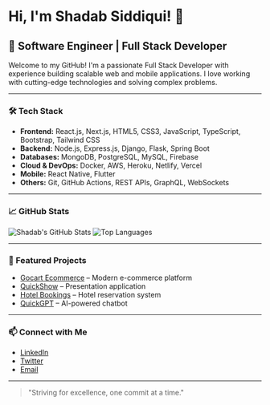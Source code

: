 # Hi, I'm Shadab Siddiqui! 👋

## 🚀 Software Engineer | Full Stack Developer

Welcome to my GitHub! I'm a passionate Full Stack Developer with experience building scalable web and mobile applications. I love working with cutting-edge technologies and solving complex problems.

---

### 🛠️ Tech Stack

- **Frontend:** React.js, Next.js, HTML5, CSS3, JavaScript, TypeScript, Bootstrap, Tailwind CSS
- **Backend:** Node.js, Express.js, Django, Flask, Spring Boot
- **Databases:** MongoDB, PostgreSQL, MySQL, Firebase
- **Cloud & DevOps:** Docker, AWS, Heroku, Netlify, Vercel
- **Mobile:** React Native, Flutter
- **Others:** Git, GitHub Actions, REST APIs, GraphQL, WebSockets

---

### 📈 GitHub Stats

![Shadab's GitHub Stats](https://github-readme-stats.vercel.app/api?username=shadab703&show_icons=true&hide_title=true&count_private=true&theme=radical)
![Top Languages](https://github-readme-stats.vercel.app/api/top-langs/?username=shadab703&layout=compact&theme=radical)

---

### 🌟 Featured Projects

- [Gocart Ecommerce](https://github.com/shadab703/gocart-ecommerce) – Modern e-commerce platform
- [QuickShow](https://github.com/shadab703/QuickShow) – Presentation application
- [Hotel Bookings](https://github.com/shadab703/Hotel-Bookings) – Hotel reservation system
- [QuickGPT](https://github.com/shadab703/QuickGPT) – AI-powered chatbot

---

### 📫 Connect with Me

- [LinkedIn](https://linkedin.com/in/shadab703)
- [Twitter](https://twitter.com/shadab703)
- [Email](mailto:your.email@example.com)

---

> "Striving for excellence, one commit at a time."
